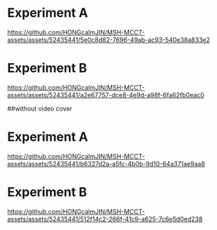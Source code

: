 # Experiment A



https://github.com/HONGcalmJIN/MSH-MCCT-assets/assets/52435441/5e0c8d82-7696-49ab-ac93-540e38a833e2



# Experiment B

https://github.com/HONGcalmJIN/MSH-MCCT-assets/assets/52435441/a2e67757-dce8-4e9d-a98f-6fa62fb0eac0

##without video cover
# Experiment A

https://github.com/HONGcalmJIN/MSH-MCCT-assets/assets/52435441/b6327d2a-a5fc-4b0b-9d10-64a371ae9aa8

# Experiment B

https://github.com/HONGcalmJIN/MSH-MCCT-assets/assets/52435441/512f14c2-266f-41c9-a625-7c6e5d0ed238


